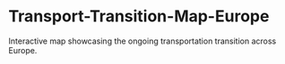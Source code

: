 # Transport-Transition-Map-Europe
Interactive map showcasing the ongoing transportation transition across Europe.
